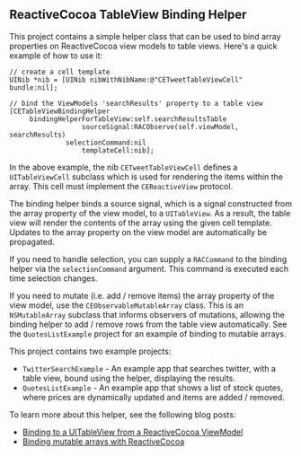 ## ReactiveCocoa TableView Binding Helper

This project contains a simple helper class that can be used to bind array properties on ReactiveCocoa view models to table views. Here's a quick example of how to use it:

    // create a cell template
    UINib *nib = [UINib nibWithNibName:@"CETweetTableViewCell" bundle:nil];
    
    // bind the ViewModels 'searchResults' property to a table view
    [CETableViewBindingHelper
         bindingHelperForTableView:self.searchResultsTable
                      sourceSignal:RACObserve(self.viewModel, searchResults)
                  selectionCommand:nil
                      templateCell:nib];
                              
In the above example, the nib `CETweetTableViewCell` defines a `UITableViewCell` subclass which is used for rendering the items within the array. This cell must implement the `CEReactiveView` protocol.

The binding helper binds a source signal, which is a signal constructed from the array property of the view model, to a `UITableView`. As a result, the table view will render the contents of the array using the given cell template. Updates to the array property on the view model are automatically be propagated.

If you need to handle selection, you can supply a `RACCommand` to the binding helper via the `selectionCommand` argument. This command is executed each time selection changes.

If you need to mutate (i.e. add / remove items) the array property of the view model, use the `CEObservableMutableArray` class. This is an `NSMutableArray` subclass that informs observers of mutations, allowing the binding helper to add / remove rows from the table view automatically. See the `QuotesListExample` project for an example of binding to mutable arrays.

This project contains two example projects:

+ `TwitterSearchExample` - An example app that searches twitter, with a table view, bound using the helper, displaying the results.
+ `QuotesListExample` - An example app that shows a list of stock quotes, where prices are dynamically updated and items are added / removed.

To learn more about this helper, see the following blog posts:

 + [Binding to a UITableView from a ReactiveCocoa ViewModel](http://www.scottlogic.com/blog/2014/05/11/reactivecocoa-tableview-binding.html)
 + [Binding mutable arrays with ReactiveCocoa](http://www.scottlogic.com/blog/2014/11/04/mutable-array-binding-reactivecocoa.html) 